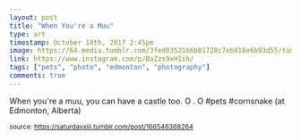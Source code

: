 ```yaml
---
layout: post
title: "When You're a Muu"
type: art
timestamp: October 18th, 2017 2:45pm
image: https://64.media.tumblr.com/3fed03521b6b01728c7eb818e6b93d55/tumblr_oy1dohMpiw1rtskmuo1_500.jpg
link: https://www.instagram.com/p/BaZzs9xH1ih/
tags: ["pets", "photo", "edmonton", "photography"]
comments: true
---
```

When you're a muu, you can have a castle too.  O . O #pets #cornsnake  (at Edmonton, Alberta)
 
  
<small>source: https://saturdayxiii.tumblr.com/post/166546368264</small>
